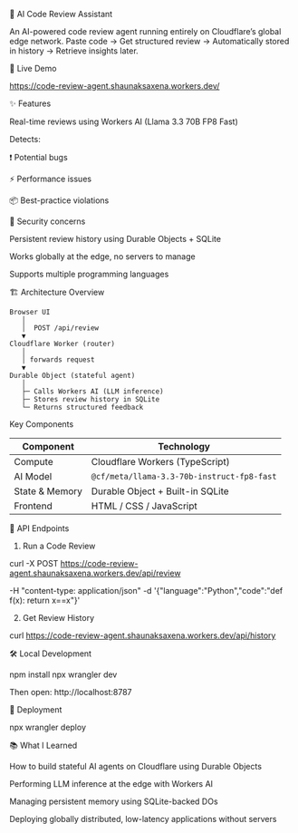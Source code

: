 🤖 AI Code Review Assistant

An AI-powered code review agent running entirely on Cloudflare’s global edge network.
Paste code → Get structured review → Automatically stored in history → Retrieve insights later.

🚀 Live Demo

https://code-review-agent.shaunaksaxena.workers.dev/

✨ Features

Real-time reviews using Workers AI (Llama 3.3 70B FP8 Fast)

Detects:

❗ Potential bugs

⚡ Performance issues

📦 Best-practice violations

🔐 Security concerns

Persistent review history using Durable Objects + SQLite

Works globally at the edge, no servers to manage

Supports multiple programming languages

🏗 Architecture Overview

```text
Browser UI
   │
   │  POST /api/review
   ▼
Cloudflare Worker (router)
   │
   │ forwards request
   ▼
Durable Object (stateful agent)
   │
   ├─ Calls Workers AI (LLM inference)
   ├─ Stores review history in SQLite
   └─ Returns structured feedback
```


Key Components

| Component       | Technology                                              |
|----------------|----------------------------------------------------------|
| Compute        | Cloudflare Workers (TypeScript)                           |
| AI Model       | `@cf/meta/llama-3.3-70b-instruct-fp8-fast`               |
| State & Memory | Durable Object + Built-in SQLite                          |
| Frontend       | HTML / CSS / JavaScript                                   |

🧠 API Endpoints
1) Run a Code Review

curl -X POST https://code-review-agent.shaunaksaxena.workers.dev/api/review

-H "content-type: application/json"
-d '{"language":"Python","code":"def f(x): return x==x"}'

2) Get Review History

curl https://code-review-agent.shaunaksaxena.workers.dev/api/history

🛠 Local Development

npm install
npx wrangler dev

Then open:
http://localhost:8787

🚀 Deployment

npx wrangler deploy

📚 What I Learned

How to build stateful AI agents on Cloudflare using Durable Objects

Performing LLM inference at the edge with Workers AI

Managing persistent memory using SQLite-backed DOs

Deploying globally distributed, low-latency applications without servers
